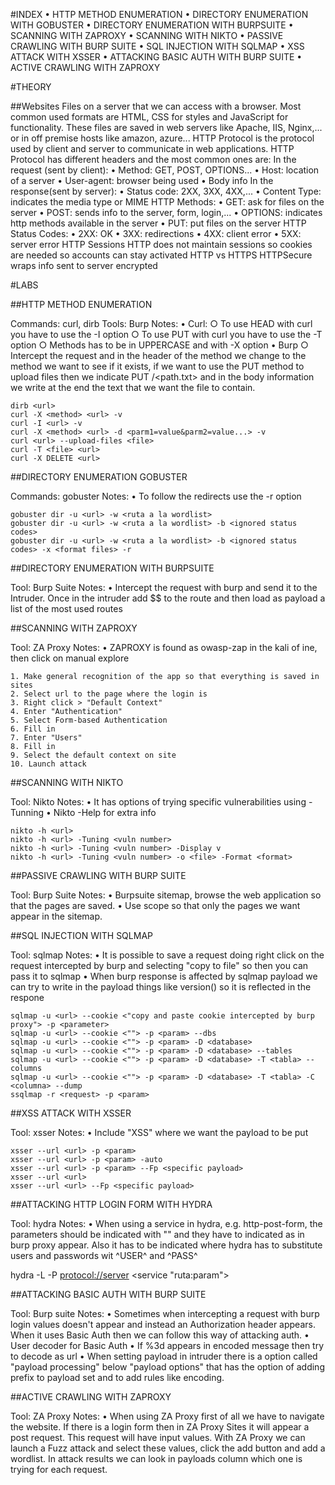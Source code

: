 #INDEX
	• HTTP METHOD ENUMERATION
	• DIRECTORY ENUMERATION WITH GOBUSTER
	• DIRECTORY ENUMERATION WITH BURPSUITE
	• SCANNING WITH ZAPROXY
	• SCANNING WITH NIKTO
	• PASSIVE CRAWLING WITH BURP SUITE
	• SQL INJECTION WITH SQLMAP
	• XSS ATTACK WITH XSSER
	• ATTACKING BASIC AUTH WITH BURP SUITE
	• ACTIVE CRAWLING WITH ZAPROXY


#THEORY

##Websites
Files on a server that we can access with a browser. 
Most common used formats are HTML, CSS for styles and JavaScript for functionality.
These files are saved in web servers like Apache, IIS, Nginx,... or in off premise hosts like amazon, azure...
HTTP Protocol is the protocol used by client and server to communicate in web applications. 
HTTP Protocol has different headers and the most common ones are:
In the request (sent by client):
	• Method: GET, POST, OPTIONS...
	• Host: location of a server
	• User-agent: browser being used
	• Body info
In the response(sent by server):
	• Status code: 2XX, 3XX, 4XX,...
	• Content Type: indicates the media type or MIME
HTTP Methods:
	• GET: ask for files on the server
	• POST: sends info to the server, form, login,...
	• OPTIONS: indicates http methods available in the server
	• PUT: put files on the server
HTTP Status Codes:
	• 2XX: OK
	• 3XX: redirections
	• 4XX: client error
	• 5XX: server error
HTTP Sessions
HTTP does not maintain sessions so cookies are needed so accounts can stay activated
HTTP vs HTTPS
HTTPSecure wraps info sent to server encrypted

#LABS

##HTTP METHOD ENUMERATION

Commands: curl, dirb
Tools: Burp
Notes:
	• Curl:
		○ To use HEAD with curl you have to use the -I option
		○ To use PUT with curl you have to use the -T option
		○ Methods has to be in UPPERCASE and with -X option
	• Burp
		○ Intercept the request and in the header of the method we change to the method we want to see if it exists, if we want to use the PUT method to upload files then we indicate PUT /<path.txt> and in the body information we write at the end the text that we want the file to contain.
```
dirb <url>
curl -X <method> <url> -v
curl -I <url> -v
curl -X <method> <url> -d <parm1=value&parm2=value...> -v
curl <url> --upload-files <file>
curl -T <file> <url>
curl -X DELETE <url>
```

##DIRECTORY ENUMERATION GOBUSTER

Commands: gobuster
Notes: 
	• To follow the redirects use the -r option
```
gobuster dir -u <url> -w <ruta a la wordlist>
gobuster dir -u <url> -w <ruta a la wordlist> -b <ignored status codes>
gobuster dir -u <url> -w <ruta a la wordlist> -b <ignored status codes> -x <format files> -r
```

##DIRECTORY ENUMERATION WITH BURPSUITE

Tool: Burp Suite
Notes:
	• Intercept the request with burp and send it to the Intruder. Once in the intruder add $$ to the route and then load as payload a list of the most used routes


##SCANNING WITH ZAPROXY

Tool: ZA Proxy
Notes:
	• ZAPROXY is found as owasp-zap in the kali of ine, then click on manual explore

	1. Make general recognition of the app so that everything is saved in sites
	2. Select url to the page where the login is
	3. Right click > "Default Context"
	4. Enter "Authentication"
	5. Select Form-based Authentication
	6. Fill in
	7. Enter "Users"
	8. Fill in
	9. Select the default context on site
	10. Launch attack


##SCANNING WITH NIKTO

Tool: Nikto
Notes:
	• It has options of trying specific vulnerabilities using -Tunning
	• Nikto -Help for extra info
```
nikto -h <url>
nikto -h <url> -Tuning <vuln number>
nikto -h <url> -Tuning <vuln number> -Display v
nikto -h <url> -Tuning <vuln number> -o <file> -Format <format>
```

##PASSIVE CRAWLING WITH BURP SUITE

Tool: Burp Suite
Notes:
	• Burpsuite sitemap, browse the web application so that the pages are saved. 
	• Use scope so that only the pages we want appear in the sitemap.


##SQL INJECTION WITH SQLMAP

Tool: sqlmap
Notes:
	• It is possible to save a request doing right click on the request intercepted by burp and selecting "copy to file" so then you can pass it to sqlmap
	• When burp response is affected by sqlmap payload we can try to write in the payload things like version() so it is reflected in the respone
```
sqlmap -u <url> --cookie <"copy and paste cookie intercepted by burp proxy"> -p <parameter>
sqlmap -u <url> --cookie <""> -p <param> --dbs
sqlmap -u <url> --cookie <""> -p <param> -D <database>
sqlmap -u <url> --cookie <""> -p <param> -D <database> --tables
sqlmap -u <url> --cookie <""> -p <param> -D <database> -T <tabla> --columns
sqlmap -u <url> --cookie <""> -p <param> -D <database> -T <tabla> -C <columna> --dump
ssqlmap -r <request> -p <param>
```


##XSS ATTACK WITH XSSER

Tool: xsser
Notes:
	• Include "XSS" where we want the payload to be put
```
xsser --url <url> -p <param> 
xsser --url <url> -p <param> -auto
xsser --url <url> -p <param> --Fp <specific payload>
xsser --url <url> 
xsser --url <url> --Fp <specific payload>
```

##ATTACKING HTTP LOGIN FORM WITH HYDRA

Tool: hydra
Notes:
	• When using a service in hydra, e.g. http-post-form, the parameters should be indicated with "" and they have to indicated as in burp proxy appear. Also it has to be indicated where hydra has to substitute users and passwords wit ^USER^ and ^PASS^

hydra -L <user wordlist> -P <password wordlist> <protocol://server> <service "ruta:param">



##ATTACKING BASIC AUTH WITH BURP SUITE

Tool: Burp suite
Notes:
	• Sometimes when intercepting a request with burp login values doesn't appear and instead an Authorization header appears. When it uses Basic Auth then we can follow this way of attacking auth.
	• User decoder for Basic Auth
	• If %3d appears in encoded message then try to decode as url
	• When setting payload in intruder there is a option called "payload processing" below "payload options" that has the option of adding prefix to payload set and to add rules like encoding.


##ACTIVE CRAWLING WITH ZAPROXY

Tool: ZA Proxy
Notes:
	• When using ZA Proxy first of all we have to navigate the website. If there is a login form then in ZA Proxy Sites it will appear a post request. This request will have input values. With ZA Proxy we can launch a Fuzz attack and select these values, click the add button and add a wordlist. In attack results we can look in payloads column which one is trying for each request.

